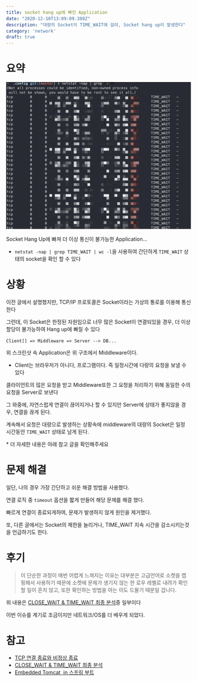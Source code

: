 ```yaml
---
title: socket hang up에 빠진 Application
date: "2020-12-10T13:09:09.388Z"
description: "대량의 Socket이 TIME_WAIT에 걸려, Socket hang up이 발생한다"
category: 'network'
draft: true
---
```


# 요약

![학대당하는 서버](./1.png) 

Socket Hang Up에 빠져 더 이상 통신이 불가능한 Application...

- `netstat -nap | grep TIME_WAIT | wc -l`을 사용하여 간단하게 `TIME_WAIT` 상태의 socket을 확인 할 수 있다
# 상황


이전 글에서 설명했지만, TCP/IP 프로토콜은 Socket이라는 가상의 통로를 이용해 통신한다

그런데, 이 Socket은 한정된 자원임으로 너무 많은 Socket이 연결되있을 경우, 더 이상 할당이 불가능하여 Hang up에 빠질 수 있다

```
Client[] => Middleware => Server --> DB...
```

위 스크린샷 속 Application은 위 구조에서 Middleware이다. 

- Client는 브라우저가 아니다, 프로그램이다. 즉 일정시간에 다량의 요청을 보낼 수 있다

클라이언트의 많은 요청을 받고 Middleware또한 그 요청을 처리하기 위해 동일한 수의 요청을 Server로 보낸다

그 와중에, 자연스럽게 연결이 끊어지거나 할 수 있지만 Server에 상태가 좋지않을 경우, 연결을 끊게 된다.

계속해서 요청은 대량으로 발생하는 상황속에 middleware의 대량의 Socket은 일정 시간동안 `TIME_WAIT` 상태로 남게 된다.

\* 더 자세한 내용은 아래 참고 글을 확인해주세요

# 문제 해결

일단, 나의 경우 가장 간단하고 쉬운 해결 방법을 사용했다.

연결 로직 중 `timeout` 옵션을 짧게 만들어 해당 문제를 해결 했다.

빠르게 연결이 종료되게하여, 문제가 발생하지 않게 원인을 제거했다.

또, 다른 글에서는 Socket의 제한을 늘리거나, TIME_WAIT 지속 시간을 감소시키는것을 언급하기도 한다.

# 후기

> 이 단순한 과정이 매번 어렵게 느껴지는 이유는 대부분은 고급언어로 소켓을 랩핑해서 사용하기 때문에 소켓에 문제가 생기지 않는 한 로우 레벨로 내려가 확인할 일이 흔치 않고, 또한 확인하는 방법을 아는 이도 드물기 때문일 겁니다.

위 내용은 [CLOSE_WAIT & TIME_WAIT 최종 분석](https://tech.kakao.com/2016/04/21/closewait-timewait/)중 일부이다

이번 이슈를 계기로 조금이지만 네트워크/OS를 더 배우게 되었다.

# 참고

- [TCP 연결 종료와 비정상 종료](https://hyeonstorage.tistory.com/287)
- [CLOSE_WAIT & TIME_WAIT 최종 분석](https://tech.kakao.com/2016/04/21/closewait-timewait/)
- [Embedded Tomcat  in 스프링 부트](https://brunch.co.kr/@springboot/98)

